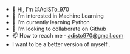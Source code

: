 - 👋 Hi, I’m @AdiSTo_970
- 👀 I’m interested in Machine Learning
- 🌱 I’m currently learning Python
- 💞️ I’m looking to collaborate on Github
- 📫 How to reach me - adisto970@gmail.com
- I want to be a better version of myself..

<!---
AdiSTo970/AdiSTo970 is a ✨ special ✨ repository because its `README.md` (this file) appears on your GitHub profile.
You can click the Preview link to take a look at your changes.
--->

